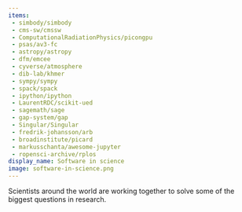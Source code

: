 ```yaml
---
items:
 - simbody/simbody
 - cms-sw/cmssw
 - ComputationalRadiationPhysics/picongpu
 - psas/av3-fc
 - astropy/astropy
 - dfm/emcee
 - cyverse/atmosphere
 - dib-lab/khmer
 - sympy/sympy
 - spack/spack
 - ipython/ipython
 - LaurentRDC/scikit-ued
 - sagemath/sage
 - gap-system/gap
 - Singular/Singular
 - fredrik-johansson/arb
 - broadinstitute/picard
 - markusschanta/awesome-jupyter
 - ropensci-archive/rplos
display_name: Software in science
image: software-in-science.png
---
```

Scientists around the world are working together to solve some of the biggest questions in research.

